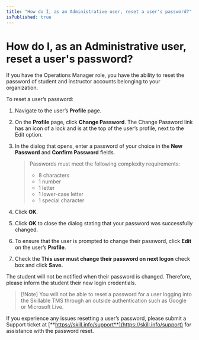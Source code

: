 ```yaml
---
title: "How do I, as an Administrative user, reset a user's password?"
isPublished: true
---
```


# How do I, as an Administrative user, reset a user's password?

If you have the Operations Manager role, you have the ability to reset the password of student and instructor accounts belonging to your organization.

To reset a user’s password:
1. Navigate to the user’s **Profile** page. 
1. On the **Profile** page, click **Change Password**. The Change Password link has an icon of a lock and is at the top of the user’s profile, next to the Edit option. 
1. In the dialog that opens, enter a password of your choice in the **New Password** and **Confirm Password** fields.

    > Passwords must meet the following complexity requirements: 
    > - 8 characters
    > - 1 number
    > - 1 letter
    > - 1 lower-case letter
    > - 1 special character

1. Click **OK**. 
1. Click **OK** to close the dialog stating that your password was successfully changed.
1. To ensure that the user is prompted to change their password, click **Edit** on the user’s **Profile**. 
1. Check the **This user must change their password on next logon** check box and click **Save.**

The student will not be notified when their password is changed. Therefore, please inform the student their new login credentials.

> [!Note] You will not be able to reset a password for a user logging into the Skillable TMS through an outside authentication such as Google or Microsoft Live. 

If you experience any issues resetting a user’s password, please submit a Support ticket at [**https://skill.info/support**](https://skill.info/support) for assistance with the password reset.
